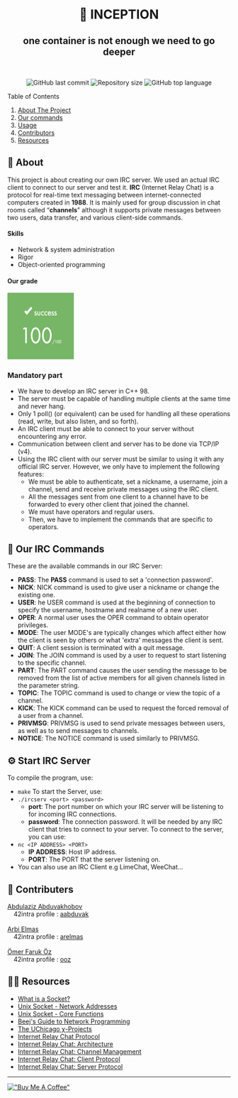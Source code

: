 <h1 align="center"> 📮 INCEPTION </h1>

<h2 align="center">one container is not enough we need to go deeper</h2>
<br>
<p align="center">
<p align=center>
  <img alt="GitHub last commit" src="https://img.shields.io/github/last-commit/aabduvak/ft_irc?color=red">
  <img alt="Repository size" src="https://img.shields.io/github/repo-size/aabduvak/ft_irc?color=red">
  <img alt="GitHub top language" src="https://img.shields.io/github/languages/top/aabduvak/ft_irc?color=red">
</p>

<!-- TABLE OF CONTENTS -->
<summary>Table of Contents</summary>
<ol>
<li>
	<a href="#-about">About The Project</a>
</li>
<li>
	<a href="#-our-irc-commands">Our commands</a>
</li>
<li><a href="#%EF%B8%8F-start-irc-server">Usage</a></li>
<li><a href="#-contributers">Contributors</a></li>
<li><a href="#-resources">Resources</a></li>
</ol>
</details>

## 🤔 About
This project is about creating our own IRC server. We used an actual IRC client to connect to our server and test it.
**IRC** (Internet Relay Chat) is a protocol for real-time text messaging between internet-connected computers created in **1988**. It is mainly used for group discussion in chat rooms called “**channels**” although it supports private messages between two users, data transfer, and various client-side commands.

#### Skills

- Network & system administration
- Rigor
- Object-oriented programming

#### Our grade
<img src="./images/grade.png" width="150" height="150"/>

### Mandatory part
  - We have to develop an IRC server in C++ 98.
  - The server must be capable of handling multiple clients at the same time and never hang.
  - Only 1 poll() (or equivalent) can be used for handling all these operations (read, write, but also listen, and so forth).
  - An IRC client must be able to connect to your server without encountering any error.
  - Communication between client and server has to be done via TCP/IP (v4).
  - Using the IRC client with our server must be similar to using it with any official IRC server. However, we only have to implement the following features:
    -  We must be able to authenticate, set a nickname, a username, join a channel, send and receive private messages using the IRC client.
    -  All the messages sent from one client to a channel have to be forwarded to every other client that joined the channel.
    -  We must have operators and regular users.
    -  Then, we have to implement the commands that are specific to operators.

## 🔑 Our IRC Commands
These are the available commands in our IRC Server:
  - **PASS**: The **PASS** command is used to set a 'connection password'.
  - **NICK**: NICK command is used to give user a nickname or change the existing one.
  - **USER**: he USER command is used at the beginning of connection to specify the username, hostname and realname of a new user.
  - **OPER**: A normal user uses the OPER command to obtain operator privileges.
  - **MODE**: The user MODE's are typically changes which affect either how the client is seen by others or what 'extra' messages the client is sent.
  - **QUIT**: A client session is terminated with a quit message.
  - **JOIN**: The JOIN command is used by a user to request to start listening to the specific channel.
  - **PART**: The PART command causes the user sending the message to be removed from the list of active members for all given channels listed in the parameter string.
  - **TOPIC**: The TOPIC command is used to change or view the topic of a channel.
  - **KICK**: The KICK command can be used to request the forced removal of a user from a channel.
  - **PRIVMSG**: PRIVMSG is used to send private messages between users, as well as to send messages to channels.
  - **NOTICE**: The NOTICE command is used similarly to PRIVMSG.

## ⚙️ Start IRC Server
To compile the program, use:
  - `make`
To start the Server, use:
  - `./ircserv <port> <password>`
    - **port**: The port number on which your IRC server will be listening to for incoming IRC connections.
    - **password**: The connection password. It will be needed by any IRC client that tries to connect to your server.
To connect to the server, you can use:
  - `nc <IP ADDRESS> <PORT>`
    - **IP ADDRESS**: Host IP address.
    - **PORT**: The PORT that the server listening on.
  - You can also use an IRC Client e.g LimeChat, WeeChat...

## 💪 Contributers

[Abdulaziz Abduvakhobov](https://github.com/aabduvak)<br/>
&emsp;42intra profile : [aabduvak](https://profile.intra.42.fr/users/aabduvak) <br/>
<br/>
[Arbi Elmas](https://github.com/milesDonQuijote)
<br/>
&emsp;42intra profile : [arelmas](https://profile.intra.42.fr/users/arelmas)
<br/>
<br/>
[Ömer Faruk Öz](https://github.com/omer0909)
<br/>
&emsp;42intra profile : [ooz](https://profile.intra.42.fr/users/ooz)


## 👨‍💻 Resources
* [What is a Socket?](https://www.tutorialspoint.com/unix_sockets/what_is_socket.htm)
* [Unix Socket - Network Addresses](https://www.tutorialspoint.com/unix_sockets/network_addresses.htm)
* [Unix Socket - Core Functions](https://www.tutorialspoint.com/unix_sockets/socket_core_functions.htm)
* [Beej's Guide to Network Programming](https://beej.us/guide/bgnet/html/)
* [The UChicago χ-Projects](http://chi.cs.uchicago.edu/chirc/index.html)
* [Internet Relay Chat Protocol](https://datatracker.ietf.org/doc/html/rfc1459)
* [Internet Relay Chat: Architecture](https://datatracker.ietf.org/doc/html/rfc2810)
* [Internet Relay Chat: Channel Management](https://datatracker.ietf.org/doc/html/rfc2811)
* [Internet Relay Chat: Client Protocol](https://datatracker.ietf.org/doc/html/rfc2812)
* [Internet Relay Chat: Server Protocol](https://datatracker.ietf.org/doc/html/rfc2813)

---
[!["Buy Me A Coffee"](https://www.buymeacoffee.com/assets/img/custom_images/orange_img.png)](https://www.buymeacoffee.com/aabduvak)
